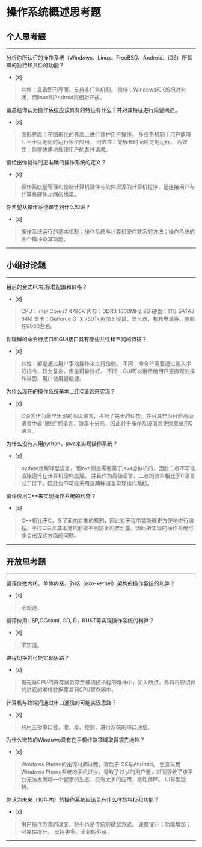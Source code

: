 # 操作系统概述思考题

## 个人思考题

---

分析你所认识的操作系统（Windows、Linux、FreeBSD、Android、iOS）所具有的独特和共性的功能？
- [x]  

>   共性：具备图形界面，支持多任务机制。
>   独特：Windows和iOS相对封闭，而linux和Android则相对开放。

请总结你认为操作系统应该具有的特征有什么？并对其特征进行简要阐述。
- [x]  

>   图形界面：在图形化的界面上进行各种用户操作。
>   多任务机制：用户能够互不干扰地同时运行多个应用。
>   可靠性：能够长时间稳定地运行。
>   高效性：能够快速地处理用户的各种请求。

请给出你觉得的更准确的操作系统的定义？
- [x]  

>   操作系统是管理和控制计算机硬件与软件资源的计算机程序，是连接用户与计算机硬件之间的桥梁。

你希望从操作系统课学到什么知识？
- [x]  

>   操作系统运行的基本机制；操作系统与计算机硬件联系的方法；操作系统的各个模块及其功能。

---

## 小组讨论题

---

目前的台式PC机标准配置和价格？
- [x]  

> CPU：intel Core i7 4790K
> 内存：DDR3 1600MHz 8G
> 硬盘：1TB SATA3 64M
> 显卡：GeForce GTX 750Ti
> 再加上键鼠、显示器、机箱电源等，总额在6000左右。

你理解的命令行接口和GUI接口具有哪些共性和不同的特征？
- [x]  

> 共性：都是通过用户手动操作来进行控制。
> 不同：命令行需要通过输入字符指令，较为复杂，但是可靠性好。
> 不同：GUI可以展示给用户更直观的操作界面，用户使用更便捷。

为什么现在的操作系统基本上用C语言来实现？
- [x]  

>  C语言作为最早出现的高级语言，占据了先天的优势，并且其作为目前高级语言中最“底层”的语言，效率十分高，因此对于操作系统而言更愿意采用C语言。

为什么没有人用python，java来实现操作系统？
- [x]  

>  python是解释型语言，而java则是需要基于java虚拟机的，因此二者不可能直接运行在计算机硬件底层。
>  并且作为高级语言，二者的效率相比于C语言过于低下，因此也不可能采用这两种语言实现操作系统。

请评价用C++来实现操作系统的利弊？
- [x]  

>  C++相比于C，多了面向对象的机制，因此对于程序猿能够更方便地进行编程。不过C语言其本身依旧做不到防止内存泄露，因此所实现的操作系统可能会出现这方面的问题。

---

## 开放思考题

---

请评价微内核、单体内核、外核（exo-kernel）架构的操作系统的利弊？
- [x]  

>  不知道。

请评价用LISP,OCcaml, GO, D，RUST等实现操作系统的利弊？
- [x]  

>  不知道。

进程切换的可能实现思路？
- [x]  

>  首先将CPU的寄存器暂存至被切换进程的堆栈中，加入断点，再将将要切换的进程的堆栈数据覆盖到CPU寄存器中。

计算机与终端间通过串口通信的可能实现思路？
- [x]  

>  利用三根串口线，收、发、控制，进行双端的串口通信。

为什么微软的Windows没有在手机终端领域取得领先地位？
- [x]  

>  Windows Phone的出现时间过晚，落后于iOS与Android。
>  愿意采用Windows Phone系统的手机过少，导致了过少的用户量，进而导致了该平台无法发展起一个健康的生态，没有太多的应用，恶性循环。
>  UI界面独特。

你认为未来（10年内）的操作系统应该具有什么样的特征和功能？
- [x]  

>  用户操作方式的改变，将不再是传统的键鼠方式。
>  速度提升；功能增加；可靠性提升。
>  支持更多、全新的外设。

---
